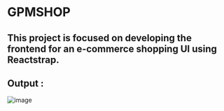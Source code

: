 # GPMSHOP

## This project is focused on developing the frontend for an e-commerce shopping UI using Reactstrap.

## Output :

![image](https://github.com/SUJALGPM/GPMSHOP/assets/122919895/c78e1127-aa71-4b0a-ba56-94212de63fb6)

